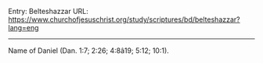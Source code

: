 Entry: Belteshazzar
URL: https://www.churchofjesuschrist.org/study/scriptures/bd/belteshazzar?lang=eng

---

Name of Daniel (Dan. 1:7; 2:26; 4:8â19; 5:12; 10:1).
